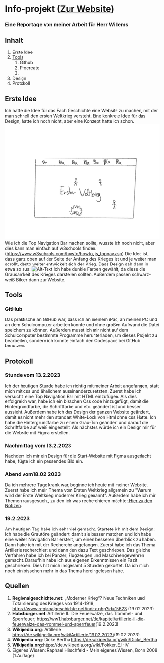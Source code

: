 # Info-projekt (<a href="./porjekt.html">Zur Website</a>)
### Eine Reportage von meiner Arbeit für Herr Willems
## Inhalt
1. <a href="#ErsteIdee"> Erste Idee</a></li>
2. <a href="#Tools"> Tools</a>
    1. Github
    2. Procreate
    3. 
3. Design
4. Protokoll

## <a name="ErsteIdee"> Erste Idee</a>

Ich hatte die Idee für das Fach Geschichte eine Website zu machen, mit der man schnell den ersten Weltkrieg versteht. Eine konkrete Idee für das Design, hatte ich noch nicht, aber eine Konzept hatte ich schon.
![Alt-Text](./Images/desingidee.png)
Wie ich die Top Navigation Bar machen sollte, wusste ich noch nicht, aber dies kann man einfach auf w3schools finden. (https://www.w3schools.com/howto/howto_js_topnav.asp) Die Idee ist, dass ganz oben auf der Seite der Anfang des Krieges ist und je weiter man scrollt, desto weiter entwickelt sich der Krieg. Dass Design sah dann in etwa so aus: ![Alt-Text](./Images/Erster_Weltkrieg-Konzept_von_Website_umgeführt.png) Ich habe dunkle Farben gewählt, da diese die Grausamkeit des Krieges darstellen sollten. Außerdem passen schwarz-weiß Bilder dann zur Website.
 

## <a name="Tools"> Tools</a>

### <b>GitHub</b>

Das praktische an GitHub war, dass ich an meinem iPad, an meinen PC und an dem Schulcomputer arbeiten konnte und ohne großen Aufwand die Datei speichern zu können. Außerdem musst ich mir nicht auf dem Schulcomputer bestimmte Programme herunterladen, um dieses Projekt zu bearbeiten, sondern ich konnte einfach den Codespace bei GitHub benutzen.


## <b>Protokoll</b>

### <b>Stunde vom 13.2.2023</b>

Ich der heutigen Stunde habe ich richtig mit meiner Arbeit angefangen, statt mich mit css und ähnlichem auseinanderzusetzten. Zuerst habe ich versucht, eine Top Navigation Bar mit HTML einzufügen. Als dies erfolgreich war, habe ich ein bisschen Css code hinzugefügt, damit die Hintergrundfarbe, die Schriftfarbe und etc. geändert ist und besser aussieht. Außerdem habe ich das Design der ganzen Website geändert, damit es nicht mehr den standart White-Look von Html ohne css Hatte. Ich habe die Hintergrundfarbe zu einem Grau-Ton geändert und darauf die Schriftfarbe auf weiß eingestellt. Als nächstes würde ich ein Design mir für die Website mit Figma erstellen.

### <b>Nachmittag vom 13.2.2023 </b>

Nachdem ich mir ein Design für die Start-Website mit Figma ausgedacht habe, fügte ich ein passendes Bild ein.


### <b>Abend vom18.02.2023</b>

Da ich mehrere Tage krank war, beginne ich heute mit meiner Website. Zuerst habe ich mein Thema vom Ersten Weltkrieg allgemein zu "Warum wird der Erste Weltkrieg moderner Krieg genannt". Außerdem habe ich mir Themen rausgesucht, zu den ich was recherchieren möchte:[ Hier zu den Notizen](RecherchierThemen.htm).

### <b>19.2.2023</b>

Am heutigen Tag habe ich sehr viel gemacht. Startete ich mit dem Design: Ich habe die Grautöne geändert, damit sie besser matchen und ich habe eine weiter Navigation Bar erstellt, um einen besseren Überblick zu haben. Dann habe ich mit der Recherche angefangen. Zuerst habe ich das Thema Artillerie recherchiert und dann den dazu Text geschrieben. Das gleiche Verfahren habe ich bei Panzer, Flugzeugen und Maschinengewehren gemacht. Daraufhin habe ich aus eigenen Erkenntnissen ein Fazit geschrieben. Dies hat mich insgesamt 5 Stunden gekostet. Da ich mich noch ein bisschen mehr in das Thema hereingelesen habe.



## Quellen

<ol>
<li><b>Regionalgeschichte.net</b>: „Moderner Krieg“? Neue Techniken und Totalisierung des Krieges von 1914-1918;<a href="https://www.regionalgeschichte.net/index.php?id=15623"> https://www.regionalgeschichte.net/index.php?id=15623</a> (19.02.2023)</li>
<li><b>Habsburger.net</b>: Artillerie II.: Die Feuerwalze, das Trommel- und Sperrfeuer; <a href="https://ww1.habsburger.net/de/kapitel/artillerie-ii-die-feuerwalze-das-trommel-und-sperrfeuer">https://ww1.habsburger.net/de/kapitel/artillerie-ii-die-feuerwalze-das-trommel-und-sperrfeuer</a>(19.2.2023)</li>
<li><b>Wikipedia.org</b>: Artillerie <a href="https://de.wikipedia.org/wiki/Artillerie">https://de.wikipedia.org/wiki/Artillerie(19.02.2023)</a>(19.02.2023)</li>
<li><b>Wikipedia.org</b>: Dicke Bertha <a href="https://de.wikipedia.org/wiki/Dicke_Bertha">https://de.wikipedia.org/wiki/Dicke_Bertha</a>
<li><b>Wikipedia.org</b>:<a href="https://de.wikipedia.org/wiki/Fokker_E.I-IV"></a>https://de.wikipedia.org/wiki/Fokker_E.I-IV</li>
<li>Eigenes Wissen: Raphael Hirschfeld - Mein eigenes Wissen, Bonn 2008 (1.Auflage)
</ol>

